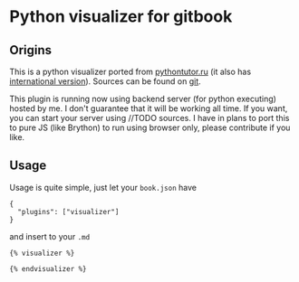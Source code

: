# Python visualizer for gitbook
## Origins
This is a python visualizer ported from [pythontutor.ru](http://pythontutor.ru) 
(it also has [international version](http://snakify.org)). 
Sources can be found on [git](https://github.com/pythontutor/pythontutor-ru).

This plugin is running now using backend server (for python executing) hosted by me.
I don't guarantee that it will be working all time. If you want, you can start your server using //TODO sources.
I have in plans to port this to pure JS (like Brython) to run using browser only, please contribute if you like.

## Usage

Usage is quite simple, just let your `book.json` have
```
{
  "plugins": ["visualizer"]
}
```
and insert to your `.md`
```
{% visualizer %}

{% endvisualizer %}
```
